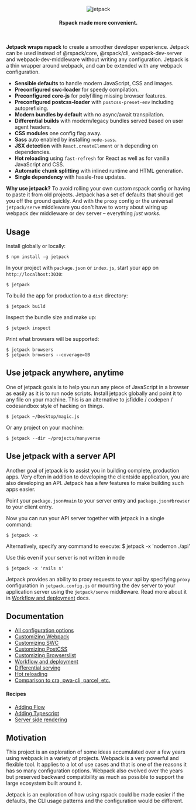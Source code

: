 <p align="center">
  <img src="https://user-images.githubusercontent.com/324440/48484676-a1690280-e80e-11e8-9835-14c6b0c5bb98.png" alt="jetpack" title="jetpack">
</p>

<h4 align="center">Rspack made more convenient.</h4>
<br />

**Jetpack wraps rspack** to create a smoother developer experience. Jetpack can be used instead of @rspack/core, @rspack/cli, webpack-dev-server and webpack-dev-middleware without writing any configuration. Jetpack is a thin wrapper around webpack, and can be extended with any webpack configuration.

- **Sensible defaults** to handle modern JavaScript, CSS and images.
- **Preconfigured swc-loader** for speedy compilation.
- **Preconfigured core-js** for polyfilling missing browser features.
- **Preconfigured postcss-loader** with `postcss-preset-env` including autoprefixing.
- **Modern bundles by default** with no async/await transpilation.
- **Differential builds** with modern/legacy bundles served based on user agent headers.
- **CSS modules** one config flag away.
- **Sass** auto enabled by installing `node-sass`.
- **JSX detection** with `React.createElement` or `h` depending on dependencies.
- **Hot reloading** using `fast-refresh` for React as well as for vanilla JavaScript and CSS.
- **Automatic chunk splitting** with inlined runtime and HTML generation.
- **Single dependency** with hassle-free updates.

**Why use jetpack?** To avoid rolling your own custom rspack config or having to paste it from old projects. Jetpack has a set of defaults that should get you off the ground quickly. And with the `proxy` config or the universal `jetpack/serve` middleware you don't have to worry about wiring up webpack dev middleware or dev server – everything _just works_.

## Usage

Install globally or locally:

    $ npm install -g jetpack

In your project with `package.json` or `index.js`, start your app on `http://localhost:3030`:

    $ jetpack

To build the app for production to a `dist` directory:

    $ jetpack build

Inspect the bundle size and make up:

    $ jetpack inspect

Print what browsers will be supported:

    $ jetpack browsers
    $ jetpack browsers --coverage=GB

## Use jetpack anywhere, anytime

One of jetpack goals is to help you run any piece of JavaScript in a browser as easily as it is to run node scripts. Install jetpack globally and point it to any file on your machine. This is an alternative to jsfiddle / codepen / codesandbox style of hacking on things.

    $ jetpack ~/Desktop/magic.js

Or any project on your machine:

    $ jetpack --dir ~/projects/manyverse

## Use jetpack with a server API

Another goal of jetpack is to assist you in building complete, production apps. Very often in addition to developing the clientside application, you are also developing an API. Jetpack has a few features to make building such apps easier.

Point your `package.json#main` to your server entry and `package.json#browser` to your client entry.

Now you can run your API server together with jetpack in a single command:

    $ jetpack -x

Alternatively, specify any command to execute:
$ jetpack -x 'nodemon ./api'

Use this even if your server is not written in node

    $ jetpack -x 'rails s'

Jetpack provides an ability to proxy requests to your api by specifying `proxy` configuration in `jetpack.config.js` or mounting the dev server to your application server using the `jetpack/serve` middleware. Read more about it in [Workflow and deployment](./docs/06-workflow-and-deployment.md) docs.

## Documentation

- [All configuration options](./docs/01-configuration-options.md)
- [Customizing Webpack](./docs/02-customizing-webpack.md)
- [Customizing SWC](./docs/03-customizing-swc.md)
- [Customizing PostCSS](./docs/04-customizing-postcss.md)
- [Customizing Browserslist](./docs/05-customizing-browserslist.md)
- [Workflow and deployment](./docs/06-workflow-and-deployment.md)
- [Differential serving](./docs/07-differential-serving.md)
- [Hot reloading](./docs/08-hot-reloading.md)
- [Comparison to cra, pwa-cli, parcel, etc.](./docs/09-comparison.md)

#### Recipes

- [Adding Flow](./docs/recipe-04-adding-flow.md)
- [Adding Typescript](./docs/recipe-05-adding-typescript.md)
- [Server side rendering](./docs/recipe-06-server-side-rendering.md)

## Motivation

This project is an exploration of some ideas accumulated over a few years using webpack in a variety of projects. Webpack is a very powerful and flexible tool. It applies to a lot of use cases and that is one of the reasons it has so many configuration options. Webpack also evolved over the years but preserved backward compatibility as much as possible to support the large ecosystem built around it.

Jetpack is an exploration of how using rspack could be made easier if the defaults, the CLI usage patterns and the configuration would be different.
